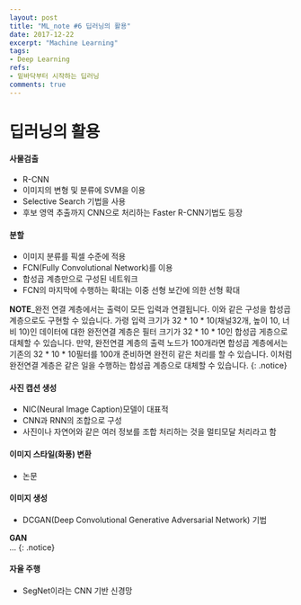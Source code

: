 ```yaml
---
layout: post
title: "ML_note #6 딥러닝의 활용"
date: 2017-12-22
excerpt: "Machine Learning"
tags:
- Deep Learning
refs:
- 밑바닥부터 시작하는 딥러닝
comments: true
---
```

# 딥러닝의 활용

#### 사물검출
- R-CNN
- 이미지의 변형 및 분류에 SVM을 이용
- Selective Search 기법을 사용
- 후보 영역 추출까지 CNN으로 처리하는 Faster R-CNN기법도 등장

#### 분할
- 이미지 분류를 픽셀 수준에 적용
- FCN(Fully Convolutional Network)를 이용
- 합성곱 계층만으로 구성된 네트워크
- FCN의 마지막에 수행하는 확대는 이중 선형 보간에 의한 선형 확대

**NOTE**_완전 연결 계층에서는 출력이 모든 입력과 연결됩니다. 이와 같은 구성을 합성곱 계층으로도 구현할 수 있습니다. 가령 입력 크기가 32 * 10 * 10(채널32개, 높이 10, 너비 10)인 데이터에 대한 완전연결 계층은 필터 크기가 32 * 10 * 10인 합성곱 게층으로 대체할 수 있습니다. 만약, 완전연결 계층의 출력 노드가 100개라면 합성곱 계층에서는 기존의 32 * 10 * 10필터를 100개 준비하면 완전히 같은 처리를 할 수 있습니다. 이처럼 완전연결 계층은 같은 일을 수행하는 합성곱 계층으로 대체할 수 있습니다.
{: .notice}

#### 사진 캡션 생성
- NIC(Neural Image Caption)모델이 대표적
- CNN과 RNN의 조합으로 구성
- 사진이나 자연어와 같은 여러 정보를 조합 처리하는 것을 멀티모달 처리라고 함

#### 이미지 스타일(화풍) 변환
- <A Neural Algorithm of Artistic Style> 논문

#### 이미지 생성
- DCGAN(Deep Convolutional Generative Adversarial Network) 기법

**GAN**<br>
...
{: .notice}

#### 자율 주행
- SegNet이라는 CNN 기반 신경망
